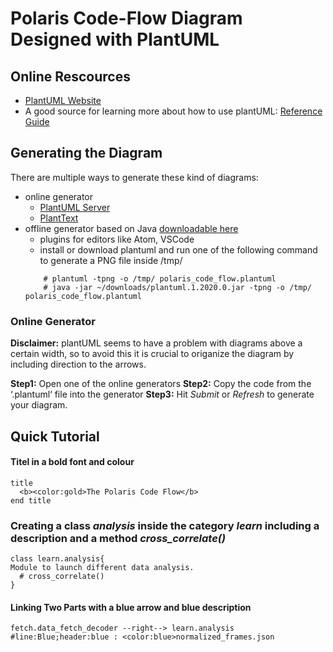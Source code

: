 # Polaris Code-Flow Diagram Designed with PlantUML

## Online Rescources
- [PlantUML Website](http://plantuml.com/en/)
- A good source for learning more about how to use plantUML: [Reference Guide ](https://deepu.js.org/svg-seq-diagram/Reference_Guide.pdf)

## Generating the Diagram
There are multiple ways to generate these kind of diagrams:
- online generator
    - [PlantUML Server](http://www.plantuml.com/plantuml/uml/SyfFKj2rKt3CoKnELR1Io4ZDoSa70000)
    - [PlantText](https://www.planttext.com)
- offline generator based on Java [downloadable here](https://plantuml.com/download)
    - plugins for editors like Atom, VSCode
    - install or download plantuml and run one of the following command to generate a PNG file inside /tmp/
    ```
        # plantuml -tpng -o /tmp/ polaris_code_flow.plantuml
        # java -jar ~/downloads/plantuml.1.2020.0.jar -tpng -o /tmp/ polaris_code_flow.plantuml
    ```

### Online Generator

**Disclaimer:** 
plantUML seems to have a problem with diagrams above a certain width, so to avoid this it is crucial to origanize the diagram by including direction to the arrows.

**Step1:** Open one of the online generators
**Step2:** Copy the code from the ‘.plantuml‘ file into the generator
**Step3:** Hit *Submit* or *Refresh* to generate your diagram.

## Quick Tutorial
#### Titel in a **bold font** and colour
```
title
  <b><color:gold>The Polaris Code Flow</b>
end title
```
### Creating a class *analysis* inside the category *learn* including a description and a method *cross_correlate()*
```
class learn.analysis{
Module to launch different data analysis.
  # cross_correlate()
}
```

#### Linking Two Parts with a blue arrow and blue description
```
fetch.data_fetch_decoder --right--> learn.analysis #line:Blue;header:blue : <color:blue>normalized_frames.json
```
